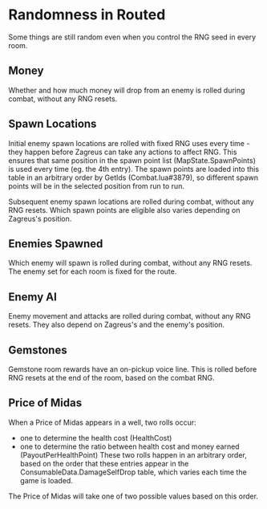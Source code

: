 Randomness in Routed
====================

Some things are still random even when you control the RNG seed in every room.

Money
-----
Whether and how much money will drop from an enemy is rolled during combat, without any RNG resets.

Spawn Locations
---------------
Initial enemy spawn locations are rolled with fixed RNG uses every time - they happen before
Zagreus can take any actions to affect RNG. This ensures that same position in the spawn point
list (MapState.SpawnPoints) is used every time (eg. the 4th entry). The spawn points are loaded
into this table in an arbitrary order by GetIds (Combat.lua#3879), so different spawn points will
be in the selected position from run to run.

Subsequent enemy spawn locations are rolled during combat, without any RNG resets. Which spawn points
are eligible also varies depending on Zagreus's position.

Enemies Spawned
---------------
Which enemy will spawn is rolled during combat, without any RNG resets. The enemy set for each room
is fixed for the route.

Enemy AI
--------
Enemy movement and attacks are rolled during combat, without any RNG resets. They also depend
on Zagreus's and the enemy's position.

Gemstones
---------
Gemstone room rewards have an on-pickup voice line. This is rolled before RNG
resets at the end of the room, based on the combat RNG.

Price of Midas
--------------
When a Price of Midas appears in a well, two rolls occur:
 - one to determine the health cost (HealthCost)
 - one to determine the ratio between health cost and money earned (PayoutPerHealthPoint)
These two rolls happen in an arbitrary order, based on the order that these entries appear
in the ConsumableData.DamageSelfDrop table, which varies each time the game is loaded.

The Price of Midas will take one of two possible values based on this order.

